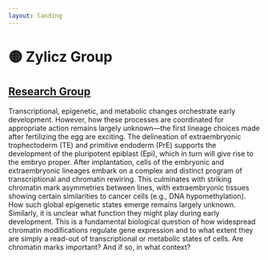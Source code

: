 ```yaml
---
layout: landing
---
```


# 🟡 Zylicz Group

## [Research Group](https://renew.ku.dk/research/reseach-groups/zylicz-group/#collapse-1582021919959)

Transcriptional, epigenetic, and metabolic changes orchestrate early development. However, how these processes are coordinated for appropriate action remains largely unknown—the first lineage choices made after fertilizing the egg are exciting. The delineation of extraembryonic trophectoderm (TE) and primitive endoderm (PrE) supports the development of the pluripotent epiblast (Epi), which in turn will give rise to the embryo proper. After implantation, cells of the embryonic and extraembryonic lineages embark on a complex and distinct program of transcriptional and chromatin rewiring. This culminates with striking chromatin mark asymmetries between lines, with extraembryonic tissues showing certain similarities to cancer cells (e.g., DNA hypomethylation). How such global epigenetic states emerge remains largely unknown.\
Similarly, it is unclear what function they might play during early development. This is a fundamental biological question of how widespread chromatin modifications regulate gene expression and to what extent they are simply a read-out of transcriptional or metabolic states of cells. Are chromatin marks important? And if so, in what context?
